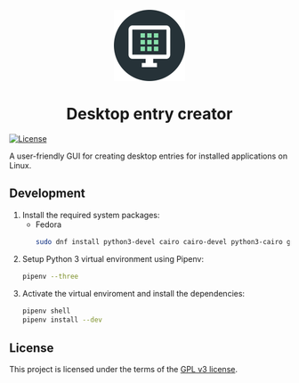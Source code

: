 <p align="center">
  <img src="app/res/icon.png" width="128" height="128">
</p>
<h1 align="center">Desktop entry creator</h1>

[![License][license-shield]](LICENSE)

A user-friendly GUI for creating desktop entries for installed applications on Linux.

## Development

1. Install the required system packages:
   * Fedora
     ```bash
     sudo dnf install python3-devel cairo cairo-devel python3-cairo gobject-introspection gobject-introspection-devel cairo-gobject cairo-gobject-devel
     ```
2. Setup Python 3 virtual environment using Pipenv:
   ```bash
   pipenv --three
   ```
3. Activate the virtual enviroment and install the dependencies:
   ```bash
   pipenv shell
   pipenv install --dev
   ```

## License

This project is licensed under the terms of the [GPL v3 license](LICENSE).


[license-shield]: https://img.shields.io/github/license/faheel/desktop-entry-creator.svg?style=for-the-badge
